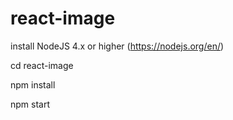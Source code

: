 # react-image

install NodeJS 4.x or higher (https://nodejs.org/en/)

cd react-image

npm install

npm start
